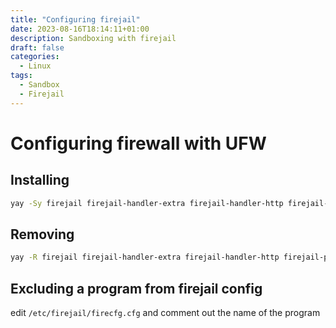 ```yaml
---
title: "Configuring firejail"
date: 2023-08-16T18:14:11+01:00
description: Sandboxing with firejail
draft: false
categories:
  - Linux
tags:
  - Sandbox
  - Firejail
---
```

#  Configuring firewall with UFW

## Installing

```bash
yay -Sy firejail firejail-handler-extra firejail-handler-http firejail-pacman-hook
```

## Removing

```bash
yay -R firejail firejail-handler-extra firejail-handler-http firejail-pacman-hook
```

## Excluding a program from firejail config

edit ``/etc/firejail/firecfg.cfg`` and comment out the name of the program
